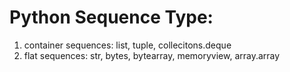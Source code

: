 # Python Sequence Type:
1. container sequences: list, tuple, collecitons.deque
2. flat sequences: str, bytes, bytearray, memoryview, array.array

